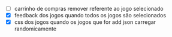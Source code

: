- [ ] carrinho de compras remover referente ao jogo selecionado
- [x] feedback dos jogos quando todos os jogos são selecionados
- [x] css dos jogos quando os jogos que for add json carregar randomicamente
